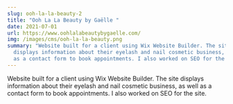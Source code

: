 ```yaml
---
slug: ooh-la-la-beauty-2
title: "Ooh La La Beauty by Gaëlle "
date: 2021-07-01
url: https://www.oohlalabeautybygaelle.com/
img: /images/cms/ooh-la-la-beauty.png
summary: "Website built for a client using Wix Website Builder. The site
  displays information about their eyelash and nail cosmetic business, as well
  as a contact form to book appointments. I also worked on SEO for the site. "
---
```

Website built for a client using Wix Website Builder. The site displays information about their eyelash and nail cosmetic business, as well as a contact form to book appointments. I also worked on SEO for the site.
